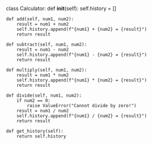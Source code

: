 
class Calculator:
    def __init__(self):
        self.history = []

    def add(self, num1, num2):
        result = num1 + num2
        self.history.append(f"{num1} + {num2} = {result}")
        return result

    def subtract(self, num1, num2):
        result = num1 - num2
        self.history.append(f"{num1} - {num2} = {result}")
        return result

    def multiply(self, num1, num2):
        result = num1 * num2
        self.history.append(f"{num1} * {num2} = {result}")
        return result

    def divide(self, num1, num2):
        if num2 == 0:
            raise ValueError("Cannot divide by zero!")
        result = num1 / num2
        self.history.append(f"{num1} / {num2} = {result}")
        return result

    def get_history(self):
        return self.history
